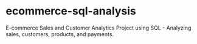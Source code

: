 # ecommerce-sql-analysis
E-commerce Sales and Customer Analytics Project using SQL - Analyzing sales, customers, products, and payments.
